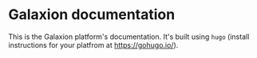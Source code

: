 # Galaxion documentation

This is the Galaxion platform's documentation. It's built using `hugo` (install instructions for your platfrom at https://gohugo.io/).
